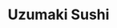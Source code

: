 ---
layout: place
title: "Uzumaki Sushi"
permalink: /california/culver-city/uzumaki-sushi.html
stateAbbr: CA
stateName: California
cityName: Culver City
seo:
  name: "Uzumaki Sushi"
  type: Restaurant
  links: http://www.uzumaki-sushi.com/
description: "Looking for sushi in Culver City, California? Check out Uzumaki Sushi for a delightful Japanese dining experience. Enjoy a variety of sushi and other dishes ..."
place_id: ChIJ15ypvj66woARULXCuoJZxrc
photos:
  - name: >-
      places/ChIJ15ypvj66woARULXCuoJZxrc/photos/AeeoHcKuMAb1_ieBvVFROttXPH4R_L_bctxVwOhtSs0xwYw1_Sl59U2LvLeTe8CTTzrQCJlR_H05PkYGf4IXTf3kyZ4NifcSV_jWwg2hBAT-xNErcozpRR_kpXKcOE0UqIvgYTN1QzL5PIh8ouWUxs8jsIdskBg16gUTkAal5R9siGreqV71VPasvqQtQOscteZEJak-xN0k_j0GdPWi5IkHlQsRReC7xYAW2LKSFp46gmbwnLGolu6LcbZgstmslseZZWPh0JkZJ7M-IuRKpRumpIQDlN3Ef8QmOUyka9HhDW8kBQ
    widthPx: 4032
    heightPx: 3024
    authorAttributions:
      - displayName: Uzumaki Sushi
        uri: https://maps.google.com/maps/contrib/114492067519369878204
        photoUri: >-
          https://lh3.googleusercontent.com/a-/ALV-UjVJ0wiomXHU0h0llfVeCeph8HRowB4mPNLuVCtBcSUk61qQhoU=s100-p-k-no-mo
    flagContentUri: >-
      https://www.google.com/local/imagery/report/?cb_client=maps_api_places.places_api&image_key=!1e10!2sAF1QipNGih74nz6lG0IxnPRqCAY5RAU2GPI1kiFKJ0ic&hl=en-US
    googleMapsUri: >-
      https://www.google.com/maps/place//data=!3m4!1e2!3m2!1sAF1QipNGih74nz6lG0IxnPRqCAY5RAU2GPI1kiFKJ0ic!2e10!4m2!3m1!1s0x80c2ba3ebea99cd7:0xb7c65982bac2b550
  - name: >-
      places/ChIJ15ypvj66woARULXCuoJZxrc/photos/AeeoHcJlfPjv_llxXKoBgkkrSiCO1oHQ0jMpUh4aUV87y1tMnybhJCIi0SnttFEU1wBSe2d1f6YtQZxuOSKdyR4y_Fr5GgSedqaxvtv3uBSGEc170bW-XOU7kJZwMOy7pNyZ7CG2lxrzJJuo4Ws7NiofuYUeJ2dAo8RDLR2OcTWbxcN-hT5SH8ap-uhks7a3RKc9eKOx0z143SH6zQ7yAyK7zy6LjOi19himsUB9N-Oxsf-TGNbJgfOCWCR1vRNsdGZW0aJW6JYXTfvEm0GTauPzSV73Ro8FkwRrnHph5ftA3r45VVDDZiFuJhnPWyLr6qByTEZnc5pafWc-Zpeeqh7q8AEhMTcJrIjuwMFBRaTtKxfuXlRCBF4RLM1cdSI13YYiaioKDLvbmnimW39kW_xU3dS5wTauCntzcp4f8_cFP1QkkJc
    widthPx: 2048
    heightPx: 1454
    authorAttributions:
      - displayName: Russ Lacuata
        uri: https://maps.google.com/maps/contrib/103464758035032588945
        photoUri: >-
          https://lh3.googleusercontent.com/a-/ALV-UjWyRlw5Sogp8E4ynYJzbN78SGF9Gn2P5mEnk_d4YuzinEH-R7AkeA=s100-p-k-no-mo
    flagContentUri: >-
      https://www.google.com/local/imagery/report/?cb_client=maps_api_places.places_api&image_key=!1e10!2sCIHM0ogKEICAgICc19yl7AE&hl=en-US
    googleMapsUri: >-
      https://www.google.com/maps/place//data=!3m4!1e2!3m2!1sCIHM0ogKEICAgICc19yl7AE!2e10!4m2!3m1!1s0x80c2ba3ebea99cd7:0xb7c65982bac2b550
  - name: >-
      places/ChIJ15ypvj66woARULXCuoJZxrc/photos/AeeoHcIhDGi5L1rctULWSvYo0HGOle9Z1G4D3N_HEV-3kDMep2DovBpkNxMGuFfCVMXeWxNfXxdQieObb1jTbmDq7bOQ0OIEZywnBOpt7do6lvAFCXuzVAIPqgBVcOFUEoEIsyp0uSSWWzhK_ZlPwk0h7aumUU3BANoBOFKJg6XuOiq4UW9gfbKkpOYbNdsdD0ExACOw-h5SXGxwrGJuvsuVtxYBCl4_QwjucxNbNuGMn-lcarQ1H-gDk6UflhNFbmi67SIUe52soqojDTIQ5iqCMtqG6sUVqs0rwUjzda6wep8DUw
    widthPx: 2048
    heightPx: 1536
    authorAttributions:
      - displayName: Uzumaki Sushi
        uri: https://maps.google.com/maps/contrib/114492067519369878204
        photoUri: >-
          https://lh3.googleusercontent.com/a-/ALV-UjVJ0wiomXHU0h0llfVeCeph8HRowB4mPNLuVCtBcSUk61qQhoU=s100-p-k-no-mo
    flagContentUri: >-
      https://www.google.com/local/imagery/report/?cb_client=maps_api_places.places_api&image_key=!1e10!2sAF1QipMHf0oHp1AaQJTyJy4itbrTf0P-3uwDs2bgtf5O&hl=en-US
    googleMapsUri: >-
      https://www.google.com/maps/place//data=!3m4!1e2!3m2!1sAF1QipMHf0oHp1AaQJTyJy4itbrTf0P-3uwDs2bgtf5O!2e10!4m2!3m1!1s0x80c2ba3ebea99cd7:0xb7c65982bac2b550
  - name: >-
      places/ChIJ15ypvj66woARULXCuoJZxrc/photos/AeeoHcKk2rGlC6j9DZe37ISk76bd34-DfWAVqjcs3QgkEfl7SVhEmiJZQ59197zi20xFc3lULPLJEKxFEv-8YS6K8TvzlOgthrouWi2M-_eNm0WWfjLgYuutFhNccqdDZCb5Eja3csHRiFF4YRCpHzDZFmbz6bmYcNdAUDG6HNAzaFs8og6s69OkL2JE-j9KvwjdiQ9Iv4SfA9T2IS8ZtyyIugqGE6bSmktWlSuns0zZ7oKK3zPaAllzmlgehhLt4Ycyj8lh8i48igdDI4zyIYRPMq3vyGNCRRNx_jiJYeHCnTwe37J6pbAacqU24RXj41f8QLgICkxqZUbYj0_28p8XCtzhRr8SYQiwRT0Cq72SHcX1Q2-NaLp9bRXJRRzfg5WF25hBkckIFDuWd-a56CY1RjEJaM8QkKyANjjTX3VFPj18CWnE
    widthPx: 3024
    heightPx: 4032
    authorAttributions:
      - displayName: My Nguyen
        uri: https://maps.google.com/maps/contrib/108954821222298556249
        photoUri: >-
          https://lh3.googleusercontent.com/a-/ALV-UjXRTnlNNPXCerJsbcgeGyI62csZlfgSsYQIan5VZxPkYzzfkTNM_g=s100-p-k-no-mo
    flagContentUri: >-
      https://www.google.com/local/imagery/report/?cb_client=maps_api_places.places_api&image_key=!1e10!2sCIHM0ogKEICAgID3qdeczwE&hl=en-US
    googleMapsUri: >-
      https://www.google.com/maps/place//data=!3m4!1e2!3m2!1sCIHM0ogKEICAgID3qdeczwE!2e10!4m2!3m1!1s0x80c2ba3ebea99cd7:0xb7c65982bac2b550
  - name: >-
      places/ChIJ15ypvj66woARULXCuoJZxrc/photos/AeeoHcKTPwYaHQarSlu89aL8eudCMX3tjlp-dt5SNTBkmngDr2Kc-2nC1ozlmjO3cf7kN84PKmCDUmfD_H9RCT5rRTkn_F98bctkMPgnx7ToshuKXsekqwCUWvCvPGgevgWw1LIKJRWNVjOWgmROyWnd6badjz1QhyqUnyeHrly-UsXC08HzaKFoeHIr-ERO3EIdiPcDIftKASSqLJn1gaz1RSt6uDt9cTlETI5RdeNUqb_L1hety0tnIk1Lt5m1c3hjHBO01THj1IfQgkEd0E0ch4X0KaWLvHnGMoZ8XVZqBUQeqxD0Oj-5nsJ8yWFTRnp3IhfurkAyzbuejaA8W7xRUq4gTDcKT_i_v2fP9Owyo684U-lWvbuQx_XT3wNi06hYfLtgHn7bQ89l1jmktO4wL4I6I90V94SfoJZ3zoLDHdN1lXEd
    widthPx: 3072
    heightPx: 4080
    authorAttributions:
      - displayName: De'Von Walker
        uri: https://maps.google.com/maps/contrib/104312566540917095054
        photoUri: >-
          https://lh3.googleusercontent.com/a-/ALV-UjUkoMznvM8JhjZWuEUq3KRlHuXHIKKmBKViHDBU3c6D3uIgsEr5Ww=s100-p-k-no-mo
    flagContentUri: >-
      https://www.google.com/local/imagery/report/?cb_client=maps_api_places.places_api&image_key=!1e10!2sCIHM0ogKEICAgICz-rLI5wE&hl=en-US
    googleMapsUri: >-
      https://www.google.com/maps/place//data=!3m4!1e2!3m2!1sCIHM0ogKEICAgICz-rLI5wE!2e10!4m2!3m1!1s0x80c2ba3ebea99cd7:0xb7c65982bac2b550
  - name: >-
      places/ChIJ15ypvj66woARULXCuoJZxrc/photos/AeeoHcLGdJtUE8BEPWWRMcPuvK6oinAbKGmcaaMp37yb8A9VbYN0i_vx0n8Yqzj8ZXm9Bb7DwhaMqOW0t0YBJp7XKChlulrGdLmr4HSnqjLxvchWgwhd-iOgP-ViptVkds8eUY9VKQt1xUnc_mGr6zlQmJ_YP3WPIgqbmCH-ISHCCLSvicIB_W1QvYGV22nPXIG9f2bo4B9KRJGckfpiwaQGfhZoPs7vguotWRsV3Y1w5q_kZFIGL8-uMe1YGBEXbTfu40SSSUaHEqCmYnNG8OuZ7DNNa0lc_4FvJ8VN6Zovr0gG8t1eTePhSl58X3ldDQ4-7jzBZ3RWl6CxgBmvKDVUdCDJ3lefxZ2-Q8jQbS2A-7dR7kFSfuTINAxvahzLnOKxad1P3IPgrx0xBLNADk6r5n9kEwCCTxEsErpvKi35IBwk6w
    widthPx: 3000
    heightPx: 4000
    authorAttributions:
      - displayName: Talvi Fried
        uri: https://maps.google.com/maps/contrib/117744194153816655080
        photoUri: >-
          https://lh3.googleusercontent.com/a-/ALV-UjWJlyTi3DDxxDZ7yFFkrb53-2LcJK1MAICqg05FKxjhvhEGMa-P=s100-p-k-no-mo
    flagContentUri: >-
      https://www.google.com/local/imagery/report/?cb_client=maps_api_places.places_api&image_key=!1e10!2sCIHM0ogKEICAgICnsP_3NA&hl=en-US
    googleMapsUri: >-
      https://www.google.com/maps/place//data=!3m4!1e2!3m2!1sCIHM0ogKEICAgICnsP_3NA!2e10!4m2!3m1!1s0x80c2ba3ebea99cd7:0xb7c65982bac2b550
  - name: >-
      places/ChIJ15ypvj66woARULXCuoJZxrc/photos/AeeoHcJwKnUwVGDHsY8HiMnZuzlISUMy7027xf3WWImZS-n2XsrbgWswANNiZPzGsuAfZleLsQJIlx9NLavNLWBzQ1aRML4qH6BAL2318zGyKy9uUW69vossCLIbxxgWLfKhf1vU0WJnIW7QkfaQnorTd-XFZErMJrvQbT02-bsH6p2jaPxkJ5YyY1lGsOlFW2ZSw5ikctLIAYNwihqiYqWAV_zL_hCQSN5KurdX5JpNdfxa5iQXM1zh8YShV29jpXTAPPWWkYy5_ZxMVt2LChgE6kvWJ9tb89oIwZDlbN2-vv80VswYfgeksvWjJg71-idCU88kBr96rGVuzy25KjJirP_cZOOJp0-WImwPE6noLnShk4DfKIcuWcXrcDlpOWvx1gkQfx_B50xg4UrpqkoLhoXJi2RHNTtAoohd01OQ1r921Q
    widthPx: 3072
    heightPx: 4080
    authorAttributions:
      - displayName: De'Von Walker
        uri: https://maps.google.com/maps/contrib/104312566540917095054
        photoUri: >-
          https://lh3.googleusercontent.com/a-/ALV-UjUkoMznvM8JhjZWuEUq3KRlHuXHIKKmBKViHDBU3c6D3uIgsEr5Ww=s100-p-k-no-mo
    flagContentUri: >-
      https://www.google.com/local/imagery/report/?cb_client=maps_api_places.places_api&image_key=!1e10!2sCIHM0ogKEICAgICz-rKwbQ&hl=en-US
    googleMapsUri: >-
      https://www.google.com/maps/place//data=!3m4!1e2!3m2!1sCIHM0ogKEICAgICz-rKwbQ!2e10!4m2!3m1!1s0x80c2ba3ebea99cd7:0xb7c65982bac2b550
  - name: >-
      places/ChIJ15ypvj66woARULXCuoJZxrc/photos/AeeoHcLPnN78V8YcbgzPy4nVg95ZxHiqvojRxvpdRlb1P9nt3NRuPRiZiy8Xtrhy7aKnq_hNhYjB6QUf7XfEjFF5WBC8ZJKDsjFL-yw2Kxu4yK9UvVRkiT1jVYPcOpF5mfyhp4HmRxjdrLRVgGLGkKUQhQBX5XxpG-5aD1KfUl_6d1NcdCV-Chjj8HXSab1Hy19nnVFKzwIsAsWqrg0ez73vr_dNytfnJc6MDfOZR3BHXYykugjdhFC8gcDtINX_aCxAJgqxlP5NF9ckUKnOhRnkd4y4pfdaGvLuUDAANvuyVfYS2LCTIXlRDLjXOx-bBobtBHaMFwCUdTnz6ZJKoMVkIPMaCB5wTdS_Qzhx65BIla6dZ2eodIaHdWdVY7bcKnLJdX8BIN2JlGQxaSQ12ibfkhTOornLyFfwDgrtDpw4oJN9riQ
    widthPx: 4032
    heightPx: 3024
    authorAttributions:
      - displayName: Hossein Javid
        uri: https://maps.google.com/maps/contrib/107422298949664003062
        photoUri: >-
          https://lh3.googleusercontent.com/a/ACg8ocKtir4qdD2HqB9h8slUHOVPRx4N-NlBarMDmU3Rah8sxfcxFA=s100-p-k-no-mo
    flagContentUri: >-
      https://www.google.com/local/imagery/report/?cb_client=maps_api_places.places_api&image_key=!1e10!2sCIHM0ogKEICAgIDh05W1tQE&hl=en-US
    googleMapsUri: >-
      https://www.google.com/maps/place//data=!3m4!1e2!3m2!1sCIHM0ogKEICAgIDh05W1tQE!2e10!4m2!3m1!1s0x80c2ba3ebea99cd7:0xb7c65982bac2b550
  - name: >-
      places/ChIJ15ypvj66woARULXCuoJZxrc/photos/AeeoHcIp-wRUHiFXsv_wt-FjquLM0OXqCad-vmm8Gg-4jk5yLuDixqQxphj4UD773JHM7RiXA_CNXdoBVo8HgqhT7Ex6e-cV8RdI7iMxpIhN4jnj3X_TYHz-3DjB-ouEdEMTW4R1A9cjEf3F9MbHhwheyV0-FEl-jcUC1_LOvDBvAcTteJR8V0bjbS_7M2c25hM6mZp7rSQQ4zGSX5BtxWQnf-w53zTp2k40fbU8vHDVDocU8YmFuz0yH6og-C_xr_7CJe0qFzkvNA3ZrxJcMRtxij3e-EppiQVEmN7nV5DQE7TvEspE261oDQKP-Z5AU-ceCDLHxffpisbTnc_ZFEhomHw5GI0Cq4Wm351Tuhwzy3Td72AIlQcj0STmkRypbQzY8q8at3fIgfulEDxr3HpMeCHKTwK40d04UJcLN7w3qKCJGA68
    widthPx: 3000
    heightPx: 4000
    authorAttributions:
      - displayName: Talvi Fried
        uri: https://maps.google.com/maps/contrib/117744194153816655080
        photoUri: >-
          https://lh3.googleusercontent.com/a-/ALV-UjWJlyTi3DDxxDZ7yFFkrb53-2LcJK1MAICqg05FKxjhvhEGMa-P=s100-p-k-no-mo
    flagContentUri: >-
      https://www.google.com/local/imagery/report/?cb_client=maps_api_places.places_api&image_key=!1e10!2sCIHM0ogKEICAgICnsP_3tAE&hl=en-US
    googleMapsUri: >-
      https://www.google.com/maps/place//data=!3m4!1e2!3m2!1sCIHM0ogKEICAgICnsP_3tAE!2e10!4m2!3m1!1s0x80c2ba3ebea99cd7:0xb7c65982bac2b550
  - name: >-
      places/ChIJ15ypvj66woARULXCuoJZxrc/photos/AeeoHcKkIWVLwKH8xTeHe5Ju24Fg8JFlzh8dbJa9vT3ha8VdyG5QQ7_0bmP7YXT40piRPz5eDA_tu8d6X1pKeeVB_QlLU75eWeYZowF2ogE7quzhOtZusWzCs8rVG7WFmZgMQYa6opay-1bgpV6OXWu2JIMBmQ88NNh1RITzaI5-2TYfOhZR9j-N4e0wyCx2RuwfgtUxzD9Hicn0Y_45eHOWA8dR1a-lRRAaIvRUa8fFxvfF_EDNC34r9Pn18L708H_6brUiXF698rCxtlZy2GeXbizWo0YAePV9Dc2SIr68CxN08x4I2Y9JS5kWF-uMVWS666ZIhOdz_fara5WBEgou2mssR-5AnEYdpwF7i2tsXpDQAJQx_2KFfKfq3sWQFmJ0m0g9ysB20V-pGCo3dfs50wTSl5C66U4K54QkM3cMjsKyKw
    widthPx: 2999
    heightPx: 2999
    authorAttributions:
      - displayName: CHATCHA V
        uri: https://maps.google.com/maps/contrib/108822273564635873586
        photoUri: >-
          https://lh3.googleusercontent.com/a-/ALV-UjXnBzsWQsHapuSCPS-qsRa42E6sdg-zWQBM2QW5Hgemq1euyfbG=s100-p-k-no-mo
    flagContentUri: >-
      https://www.google.com/local/imagery/report/?cb_client=maps_api_places.places_api&image_key=!1e10!2sCIHM0ogKEICAgID22Zy-OA&hl=en-US
    googleMapsUri: >-
      https://www.google.com/maps/place//data=!3m4!1e2!3m2!1sCIHM0ogKEICAgID22Zy-OA!2e10!4m2!3m1!1s0x80c2ba3ebea99cd7:0xb7c65982bac2b550
address: 11060 Washington Blvd, Culver City, CA 90232, USA
street: 11060 Washington Blvd
city: Culver City
state: CA
zip: '90232'
country: USA
neighborhood: Clarkdale
latitude: '34.009625'
longitude: '-118.411351'
accessibility_options:
  wheelchairAccessibleParking: true
  wheelchairAccessibleEntrance: true
  wheelchairAccessibleRestroom: true
  wheelchairAccessibleSeating: true
business_status: OPERATIONAL
name: Uzumaki Sushi
google_maps_links:
  directionsUri: >-
    https://www.google.com/maps/dir//''/data=!4m7!4m6!1m1!4e2!1m2!1m1!1s0x80c2ba3ebea99cd7:0xb7c65982bac2b550!3e0
  placeUri: https://maps.google.com/?cid=13242370172343465296
  writeAReviewUri: >-
    https://www.google.com/maps/place//data=!4m3!3m2!1s0x80c2ba3ebea99cd7:0xb7c65982bac2b550!12e1
  reviewsUri: >-
    https://www.google.com/maps/place//data=!4m4!3m3!1s0x80c2ba3ebea99cd7:0xb7c65982bac2b550!9m1!1b1
  photosUri: >-
    https://www.google.com/maps/place//data=!4m3!3m2!1s0x80c2ba3ebea99cd7:0xb7c65982bac2b550!10e5
primary_type: Japanese Restaurant
opening_hours:
  regular: null
  current: null
secondary_opening_hours:
  regular:
    weekdayDescriptions: null
    type: null
  current:
    weekdayDescriptions: null
    type: null
phone: (310) 425-8904
price_level: PRICE_LEVEL_EXPENSIVE
price_range: $50 &ndash; $100
rating: '4.7'
rating_count: 455
website: http://www.uzumaki-sushi.com/
reviews: null
parking_options: null
payment_options: null
allow_dogs: null
curbside_pickup: null
delivery: null
dine_in: null
good_for_children: null
good_for_groups: null
good_for_sports: null
live_music: null
menu_for_children: null
outdoor_seating: null
reservable: null
restroom: null
serves_beer: null
serves_breakfast: null
serves_brunch: null
serves_cocktails: null
serves_coffee: null
serves_dinner: null
serves_dessert: null
serves_lunch: null
serves_vegetarian_food: null
serves_wine: null
takeout: null
summary: null

---